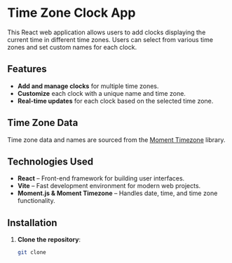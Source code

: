 # Time Zone Clock App

This React web application allows users to add clocks displaying the current time in different time zones. Users can select from various time zones and set custom names for each clock.

## Features

- **Add and manage clocks** for multiple time zones.
- **Customize** each clock with a unique name and time zone.
- **Real-time updates** for each clock based on the selected time zone.

## Time Zone Data

Time zone data and names are sourced from the [Moment Timezone](https://momentjs.com/timezone/) library.

## Technologies Used

- **React** – Front-end framework for building user interfaces.
- **Vite** – Fast development environment for modern web projects.
- **Moment.js & Moment Timezone** – Handles date, time, and time zone functionality.

## Installation

1. **Clone the repository**:
   ```bash
   git clone
   ```
